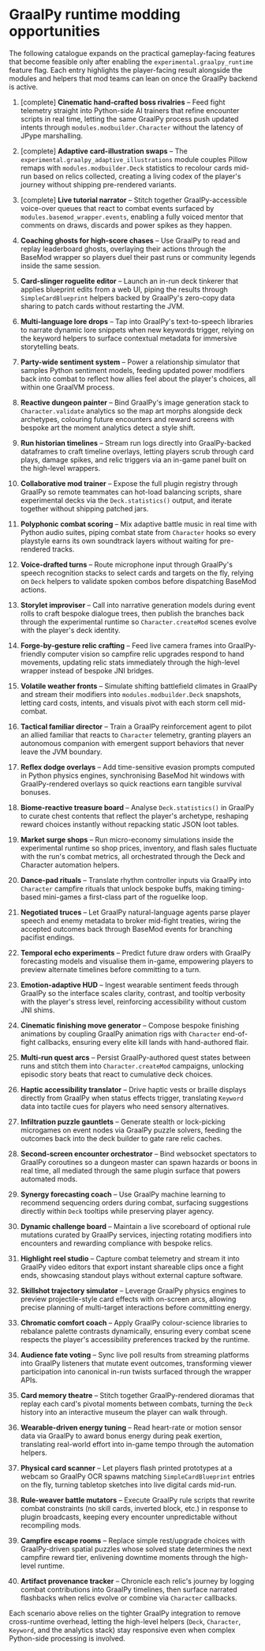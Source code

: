 # GraalPy runtime modding opportunities

The following catalogue expands on the practical gameplay-facing features that become feasible only after enabling the `experimental.graalpy_runtime` feature flag. Each entry highlights the player-facing result alongside the modules and helpers that mod teams can lean on once the GraalPy backend is active.

1. [complete] **Cinematic hand-crafted boss rivalries** – Feed fight telemetry straight into Python-side AI trainers that refine encounter scripts in real time, letting the same GraalPy process push updated intents through `modules.modbuilder.Character` without the latency of JPype marshalling.
2. [complete] **Adaptive card-illustration swaps** – The `experimental.graalpy_adaptive_illustrations` module couples Pillow remaps with `modules.modbuilder.Deck` statistics to recolour cards mid-run based on relics collected, creating a living codex of the player's journey without shipping pre-rendered variants.
3. [complete] **Live tutorial narrator** – Stitch together GraalPy-accessible voice-over queues that react to combat events surfaced by `modules.basemod_wrapper.events`, enabling a fully voiced mentor that comments on draws, discards and power spikes as they happen.
4. **Coaching ghosts for high-score chases** – Use GraalPy to read and replay leaderboard ghosts, overlaying their actions through the BaseMod wrapper so players duel their past runs or community legends inside the same session.
5. **Card-slinger roguelite editor** – Launch an in-run deck tinkerer that applies blueprint edits from a web UI, piping the results through `SimpleCardBlueprint` helpers backed by GraalPy's zero-copy data sharing to patch cards without restarting the JVM.
6. **Multi-language lore drops** – Tap into GraalPy's text-to-speech libraries to narrate dynamic lore snippets when new keywords trigger, relying on the keyword helpers to surface contextual metadata for immersive storytelling beats.
7. **Party-wide sentiment system** – Power a relationship simulator that samples Python sentiment models, feeding updated power modifiers back into combat to reflect how allies feel about the player's choices, all within one GraalVM process.
8. **Reactive dungeon painter** – Bind GraalPy's image generation stack to `Character.validate` analytics so the map art morphs alongside deck archetypes, colouring future encounters and reward screens with bespoke art the moment analytics detect a style shift.
9. **Run historian timelines** – Stream run logs directly into GraalPy-backed dataframes to craft timeline overlays, letting players scrub through card plays, damage spikes, and relic triggers via an in-game panel built on the high-level wrappers.
10. **Collaborative mod trainer** – Expose the full plugin registry through GraalPy so remote teammates can hot-load balancing scripts, share experimental decks via the `Deck.statistics()` output, and iterate together without shipping patched jars.

11. **Polyphonic combat scoring** – Mix adaptive battle music in real time with Python audio suites, piping combat state from `Character` hooks so every playstyle earns its own soundtrack layers without waiting for pre-rendered tracks.
12. **Voice-drafted turns** – Route microphone input through GraalPy's speech recognition stacks to select cards and targets on the fly, relying on `Deck` helpers to validate spoken combos before dispatching BaseMod actions.
13. **Storylet improviser** – Call into narrative generation models during event rolls to craft bespoke dialogue trees, then publish the branches back through the experimental runtime so `Character.createMod` scenes evolve with the player's deck identity.
14. **Forge-by-gesture relic crafting** – Feed live camera frames into GraalPy-friendly computer vision so campfire relic upgrades respond to hand movements, updating relic stats immediately through the high-level wrapper instead of bespoke JNI bridges.
15. **Volatile weather fronts** – Simulate shifting battlefield climates in GraalPy and stream their modifiers into `modules.modbuilder.Deck` snapshots, letting card costs, intents, and visuals pivot with each storm cell mid-combat.
16. **Tactical familiar director** – Train a GraalPy reinforcement agent to pilot an allied familiar that reacts to `Character` telemetry, granting players an autonomous companion with emergent support behaviors that never leave the JVM boundary.
17. **Reflex dodge overlays** – Add time-sensitive evasion prompts computed in Python physics engines, synchronising BaseMod hit windows with GraalPy-rendered overlays so quick reactions earn tangible survival bonuses.
18. **Biome-reactive treasure board** – Analyse `Deck.statistics()` in GraalPy to curate chest contents that reflect the player's archetype, reshaping reward choices instantly without repacking static JSON loot tables.
19. **Market surge shops** – Run micro-economy simulations inside the experimental runtime so shop prices, inventory, and flash sales fluctuate with the run's combat metrics, all orchestrated through the Deck and Character automation helpers.
20. **Dance-pad rituals** – Translate rhythm controller inputs via GraalPy into `Character` campfire rituals that unlock bespoke buffs, making timing-based mini-games a first-class part of the roguelike loop.
21. **Negotiated truces** – Let GraalPy natural-language agents parse player speech and enemy metadata to broker mid-fight treaties, wiring the accepted outcomes back through BaseMod events for branching pacifist endings.
22. **Temporal echo experiments** – Predict future draw orders with GraalPy forecasting models and visualise them in-game, empowering players to preview alternate timelines before committing to a turn.
23. **Emotion-adaptive HUD** – Ingest wearable sentiment feeds through GraalPy so the interface scales clarity, contrast, and tooltip verbosity with the player's stress level, reinforcing accessibility without custom JNI shims.
24. **Cinematic finishing move generator** – Compose bespoke finishing animations by coupling GraalPy animation rigs with `Character` end-of-fight callbacks, ensuring every elite kill lands with hand-authored flair.
25. **Multi-run quest arcs** – Persist GraalPy-authored quest states between runs and stitch them into `Character.createMod` campaigns, unlocking episodic story beats that react to cumulative deck choices.
26. **Haptic accessibility translator** – Drive haptic vests or braille displays directly from GraalPy when status effects trigger, translating `Keyword` data into tactile cues for players who need sensory alternatives.
27. **Infiltration puzzle gauntlets** – Generate stealth or lock-picking microgames on event nodes via GraalPy puzzle solvers, feeding the outcomes back into the deck builder to gate rare relic caches.
28. **Second-screen encounter orchestrator** – Bind websocket spectators to GraalPy coroutines so a dungeon master can spawn hazards or boons in real time, all mediated through the same plugin surface that powers automated mods.
29. **Synergy forecasting coach** – Use GraalPy machine learning to recommend sequencing orders during combat, surfacing suggestions directly within `Deck` tooltips while preserving player agency.
30. **Dynamic challenge board** – Maintain a live scoreboard of optional rule mutations curated by GraalPy services, injecting rotating modifiers into encounters and rewarding compliance with bespoke relics.
31. **Highlight reel studio** – Capture combat telemetry and stream it into GraalPy video editors that export instant shareable clips once a fight ends, showcasing standout plays without external capture software.
32. **Skillshot trajectory simulator** – Leverage GraalPy physics engines to preview projectile-style card effects with on-screen arcs, allowing precise planning of multi-target interactions before committing energy.
33. **Chromatic comfort coach** – Apply GraalPy colour-science libraries to rebalance palette contrasts dynamically, ensuring every combat scene respects the player's accessibility preferences tracked by the runtime.
34. **Audience fate voting** – Sync live poll results from streaming platforms into GraalPy listeners that mutate event outcomes, transforming viewer participation into canonical in-run twists surfaced through the wrapper APIs.
35. **Card memory theatre** – Stitch together GraalPy-rendered dioramas that replay each card's pivotal moments between combats, turning the `Deck` history into an interactive museum the player can walk through.
36. **Wearable-driven energy tuning** – Read heart-rate or motion sensor data via GraalPy to award bonus energy during peak exertion, translating real-world effort into in-game tempo through the automation helpers.
37. **Physical card scanner** – Let players flash printed prototypes at a webcam so GraalPy OCR spawns matching `SimpleCardBlueprint` entries on the fly, turning tabletop sketches into live digital cards mid-run.
38. **Rule-weaver battle mutators** – Execute GraalPy rule scripts that rewrite combat constraints (no skill cards, inverted block, etc.) in response to plugin broadcasts, keeping every encounter unpredictable without recompiling mods.
39. **Campfire escape rooms** – Replace simple rest/upgrade choices with GraalPy-driven spatial puzzles whose solved state determines the next campfire reward tier, enlivening downtime moments through the high-level runtime.
40. **Artifact provenance tracker** – Chronicle each relic's journey by logging combat contributions into GraalPy timelines, then surface narrated flashbacks when relics evolve or combine via `Character` callbacks.

Each scenario above relies on the tighter GraalPy integration to remove cross-runtime overhead, letting the high-level helpers (`Deck`, `Character`, `Keyword`, and the analytics stack) stay responsive even when complex Python-side processing is involved.
